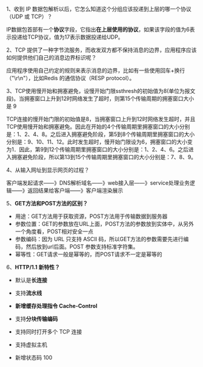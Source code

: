 1、收到 IP 数据包解析以后，它怎么知道这个分组应该投递到上层的哪一个协议（UDP 或 TCP）？

IP数据包首部有一个**协议**字段，它指出**在上层使用的协议**，如果该字段的值为6表示投递给TCP协议，值为17表示数据投递给UDP。



2、TCP 提供了一种字节流服务，而收发双方都不保持消息的边界，应用程序应该如何提供他们自己的消息边界标识呢？

应用程序使用自己约定的规则来表示消息的边界，比如有一些使用回车+换行（"\r\n"），比如Redis 的通信协议（RESP protocol）。



3、TCP使用慢开始和拥塞避免，设慢开始门限ssthresh的初始值为8(单位为报文段)。当拥塞窗口上升到12时网络发生了超时，则第15个传输周期的拥塞窗口大小是 9

TCP连接的慢开始门限的初始值是8，当拥塞窗口上升到12时网络发生超时，并且TCP使用慢开始和拥塞避免。因此在开始的4个传输周期里拥塞窗口的大小分别是：1、2、4、8。之后进入拥塞避免阶段，第5到8个传输周期里拥塞窗口的大小分别是：9、10、11、12。此时发生超时，慢开始门限设为6，拥塞窗口的大小变为1．因此，第9到12个传输周期里拥塞窗口的大小分别是：1、2、4、6。之后进入拥塞避免阶段，所以第13到15个传输周期里拥塞窗口的大小分别是：7、8、9。



4、从输入网址到显示网页的过程？

客户端发起请求——》DNS解析域名——》web接入层——》service处理业务逻辑——》返回结果给客户端——》客户端渲染展示



5、**GET方法和POST方法的区别？**

- 用途：GET方法用于获取资源，POST方法用于传输数据到服务器
- 参数位置：GET的参数放在URL上面，POST方法的参数放到实体中，从另外一个角度看，POST相对安全一点
- 参数编码：因为 URL 只支持 ASCII 码，所以GET方法的参数需要先进行编码，然后放到url后面。POST 参数支持标准字符集。
- 幂等性：GET请求一般是幂等的，而POST请求不一定是幂等的



6、**HTTP/1.1 新特性？**

- 默认是**长连接**

- 支持**流水线**

- **新增缓存处理指令 Cache-Control**

- 支持**分块传输编码**

- 支持同时打开多个 TCP 连接

- 支持虚拟主机

- 新增状态码 100

  